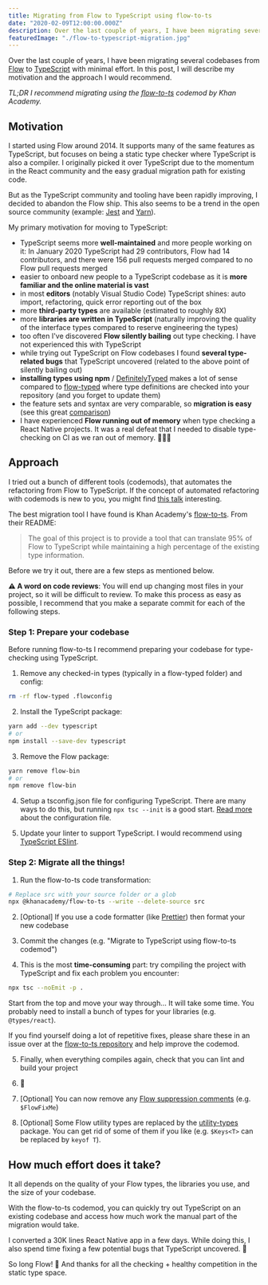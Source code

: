 ```yaml
---
title: Migrating from Flow to TypeScript using flow-to-ts
date: "2020-02-09T12:00:00.000Z"
description: Over the last couple of years, I have been migrating several codebases from Flow to TypeScript with minimal effort. In this post, I will describe my motivation and the approach I would recommend.
featuredImage: "./flow-to-typescript-migration.jpg"
---
```


Over the last couple of years, I have been migrating several codebases from [Flow](https://flow.org/en/) to [TypeScript](https://www.typescriptlang.org/) with minimal effort. In this post, I will describe my motivation and the approach I would recommend.

_TL;DR I recommend migrating using the [flow-to-ts](https://github.com/Khan/flow-to-ts) codemod by Khan Academy._

## Motivation

I started using Flow around 2014. It supports many of the same features as TypeScript, but focuses on being a static type checker where TypeScript is also a compiler. I originally picked it over TypeScript due to the momentum in the React community and the easy gradual migration path for existing code.

But as the TypeScript community and tooling have been rapidly improving, I decided to abandon the Flow ship. This also seems to be a trend in the open source community (example: [Jest](https://github.com/facebook/jest/issues/7807) and [Yarn](https://dev.to/arcanis/introducing-yarn-2-4eh1)).

My primary motivation for moving to TypeScript:

- TypeScript seems more **well-maintained** and more people working on it: In January 2020 TypeScript had 29 contributors, Flow had 14 contributors, and there were 156 pull requests merged compared to no Flow pull requests merged
- easier to onboard new people to a TypeScript codebase as it is **more familiar and the online material is vast**
- in most **editors** (notably Visual Studio Code) TypeScript shines: auto import, refactoring, quick error reporting out of the box
- more **third-party types** are available (estimated to roughly 8X)
- more **libraries are written in TypeScript** (naturally improving the quality of the interface types compared to reserve engineering the types)
- too often I've discovered **Flow silently bailing** out type checking. I have not experienced this with TypeScript
- while trying out TypeScript on Flow codebases I found **several type-related bugs** that TypeScript uncovered (related to the above point of silently bailing out)
- **installing types using npm** / [DefinitelyTyped](https://github.com/DefinitelyTyped/DefinitelyTyped) makes a lot of sense compared to [flow-typed](https://github.com/flow-typed/flow-typed) where type definitions are checked into your repository (and you forget to update them)
- the feature sets and syntax are very comparable, so **migration is easy** (see this great [comparison](https://github.com/niieani/typescript-vs-flowtype))
- I have experienced **Flow running out of memory** when type checking a React Native projects. It was a real defeat that I needed to disable type-checking on CI as we ran out of memory. 🤦🏼‍♂️


## Approach

I tried out a bunch of different tools (codemods), that automates the refactoring from Flow to TypeScript. If the concept of automated refactoring with codemods is new to you, you might find [this talk](https://www.youtube.com/watch?v=eMI0UBav8Q4) interesting.

The best migration tool I have found is Khan Academy's [flow-to-ts](https://github.com/Khan/flow-to-ts). From their README:

> The goal of this project is to provide a tool that can translate 95% of Flow to TypeScript while maintaining a high percentage of the existing type information.

Before we try it out, there are a few steps as mentioned below.

**⚠️ A word on code reviews**: You will end up changing most files in your project, so it will be difficult to review. To make this process as easy as possible, I recommend that you make a separate commit for each of the following steps.


### Step 1: Prepare your codebase

Before running flow-to-ts I recommend preparing your codebase for type-checking using  TypeScript.

1) Remove any checked-in types (typically in a flow-typed folder) and config:

```bash
rm -rf flow-typed .flowconfig
```

2) Install the TypeScript package:
```bash
yarn add --dev typescript
# or
npm install --save-dev typescript
```

3) Remove the Flow package:

```bash
yarn remove flow-bin
# or
npm remove flow-bin
```

4) Setup a tsconfig.json file for configuring TypeScript. There are many ways to do this, but running `npx tsc --init` is a good start. [Read more](https://www.typescriptlang.org/docs/handbook/tsconfig-json.html) about the configuration file.

5) Update your linter to support TypeScript. I would recommend using [TypeScript ESlint](https://github.com/typescript-eslint/typescript-eslint).


### Step 2: Migrate all the things!

1) Run the flow-to-ts code transformation:

```bash
# Replace src with your source folder or a glob
npx @khanacademy/flow-to-ts --write --delete-source src
```

2) [Optional] If you use a code formatter (like [Prettier](https://prettier.io/)) then format your new codebase

3) Commit the changes (e.g. "Migrate to TypeScript using flow-to-ts codemod")

4) This is the most **time-consuming** part: try compiling the project with TypeScript and fix each problem you encounter:

```bash
npx tsc --noEmit -p .
```

Start from the top and move your way through... It will take some time. You probably need to install a bunch of types for your libraries (e.g. `@types/react`).

If you find yourself doing a lot of repetitive fixes, please share these in an issue over at the [flow-to-ts repository](https://github.com/Khan/flow-to-ts) and help improve the codemod.

5) Finally, when everything compiles again, check that you can lint and build your project

6) 🥂

7) [Optional] You can now remove any [Flow suppression comments](https://flow.org/en/docs/config/options/#toc-suppress-comment-regex) (e.g. `$FlowFixMe`)

8) [Optional] Some Flow utility types are replaced by the [utility-types](https://github.com/piotrwitek/utility-types) package. You can get rid of some of them if you like (e.g. `$Keys<T>` can be replaced by `keyof T`).



## How much effort does it take?

It all depends on the quality of your Flow types, the libraries you use, and the size of your codebase.

With the flow-to-ts codemod, you can quickly try out TypeScript on an existing codebase and access how much work the manual part of the migration would take.

I converted a 30K lines React Native app in a few days. While doing this, I also spend time fixing a few potential bugs that TypeScript uncovered. 🎁

So long Flow! 👋 And thanks for all the checking + healthy competition in the static type space.
